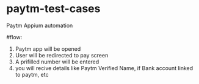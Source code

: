 # paytm-test-cases
Paytm Appium automation


#flow:
1) Paytm app will be opened
2) User will be redirected to pay screen
3) A prifilled number will be entered
4) you will recive details like Paytm Verified Name, if Bank account linked to paytm, etc
